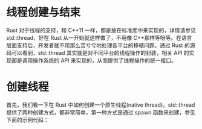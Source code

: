 # 线程创建与结束

Rust 对于线程的支持，和 C++11 一样，都是放在标准库中来实现的，详情请参见 std::thread，好在 Rust 从一开始就这样做了，不用像 C++那样等呀等。在语言层面支持后，开发者就不用那么苦兮兮地处理各平台的移植问题。通过 Rust 的源码可以看到，std::thread 其实就是对不同平台的线程操作的封装，相关 API 的实现都是调用操作系统的 API 来实现的，从而提供了线程操作的统一接口。

# 创建线程

首先，我们看一下在 Rust 中如何创建一个原生线程(native thread)。std::thread 提供了两种创建方式，都非常简单，第一种方式是通过 spawn 函数来创建，参见下面的示例代码：
